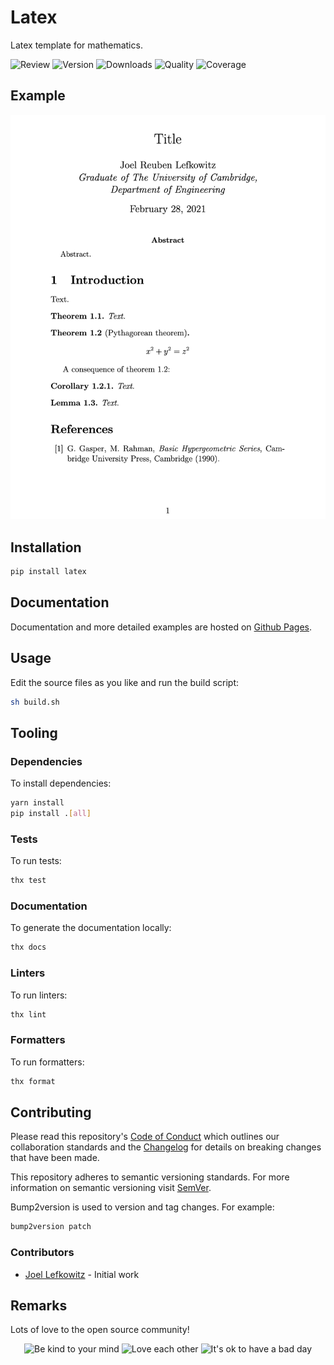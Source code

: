 # Latex

Latex template for mathematics.

![Review](https://img.shields.io/github/actions/workflow/status/JoelLefkowitz/latex/review.yml)
![Version](https://img.shields.io/pypi/v/latex)
![Downloads](https://img.shields.io/pypi/dw/latex)
![Quality](https://img.shields.io/codacy/grade/6c16c26db4424b2a92fa96bc09c91dac)
![Coverage](https://img.shields.io/codacy/coverage/6c16c26db4424b2a92fa96bc09c91dac)

## Example

![Example](docs/images/example.png)

## Installation

```bash
pip install latex
```

## Documentation

Documentation and more detailed examples are hosted on [Github Pages](https://joellefkowitz.github.io/latex).

## Usage

Edit the source files as you like and run the build script:

```bash
sh build.sh
```

## Tooling

### Dependencies

To install dependencies:

```bash
yarn install
pip install .[all]
```

### Tests

To run tests:

```bash
thx test
```

### Documentation

To generate the documentation locally:

```bash
thx docs
```

### Linters

To run linters:

```bash
thx lint
```

### Formatters

To run formatters:

```bash
thx format
```

## Contributing

Please read this repository's [Code of Conduct](CODE_OF_CONDUCT.md) which outlines our collaboration standards and the [Changelog](CHANGELOG.md) for details on breaking changes that have been made.

This repository adheres to semantic versioning standards. For more information on semantic versioning visit [SemVer](https://semver.org).

Bump2version is used to version and tag changes. For example:

```bash
bump2version patch
```

### Contributors

- [Joel Lefkowitz](https://github.com/joellefkowitz) - Initial work

## Remarks

Lots of love to the open source community!

<div align='center'>
    <img width=200 height=200 src='https://media.giphy.com/media/osAcIGTSyeovPq6Xph/giphy.gif' alt='Be kind to your mind' />
    <img width=200 height=200 src='https://media.giphy.com/media/KEAAbQ5clGWJwuJuZB/giphy.gif' alt='Love each other' />
    <img width=200 height=200 src='https://media.giphy.com/media/WRWykrFkxJA6JJuTvc/giphy.gif' alt="It's ok to have a bad day" />
</div>
